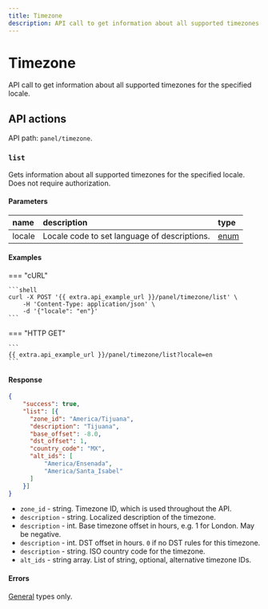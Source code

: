 ```yaml
---
title: Timezone
description: API call to get information about all supported timezones for the specified locale.
---
```


# Timezone

API call to get information about all supported timezones for the specified locale.


## API actions

API path: `panel/timezone`.

### `list`

Gets information about all supported timezones for the specified locale. Does not require authorization.

#### Parameters

| name   | description                                  | type                                                                          |
|:-------|:---------------------------------------------|:------------------------------------------------------------------------------|
| locale | Locale code to set language of descriptions. | [enum](../../user-api/backend-api/getting-started/introduction.md#data-types) |

#### Examples

=== "cURL"

    ```shell
    curl -X POST '{{ extra.api_example_url }}/panel/timezone/list' \
        -H 'Content-Type: application/json' \
        -d '{"locale": "en"}'
    ```

=== "HTTP GET"

    ```
    {{ extra.api_example_url }}/panel/timezone/list?locale=en
    ```

#### Response

```json
{
    "success": true,
    "list": [{
      "zone_id": "America/Tijuana",
      "description": "Tijuana",
      "base_offset": -8.0,
      "dst_offset": 1,
      "country_code": "MX",
      "alt_ids": [
          "America/Ensenada",
          "America/Santa_Isabel"
      ]
    }]
}
```

* `zone_id` - string. Timezone ID, which is used throughout the API.
* `description` - string. Localized description of the timezone.
* `description` - int. Base timezone offset in hours, e.g. 1 for London. May be negative.
* `description` - int. DST offset in hours. `0` if no DST rules for this timezone.
* `description` - string. ISO country code for the timezone.
* `alt_ids` - string array. List of string, optional, alternative timezone IDs.

#### Errors

[General](../../user-api/backend-api/getting-started/errors.md#error-codes) types only.

